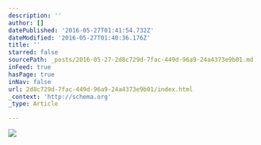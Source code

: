 ```yaml
---
description: ''
author: []
datePublished: '2016-05-27T01:41:54.732Z'
dateModified: '2016-05-27T01:40:36.176Z'
title: ''
starred: false
sourcePath: _posts/2016-05-27-2d8c729d-7fac-449d-96a9-24a4373e9b01.md
inFeed: true
hasPage: true
inNav: false
url: 2d8c729d-7fac-449d-96a9-24a4373e9b01/index.html
_context: 'http://schema.org'
_type: Article

---
```

![](https://the-grid-user-content.s3-us-west-2.amazonaws.com/3c470945-8e18-4868-a0f0-ff04746b2ca2.jpg)